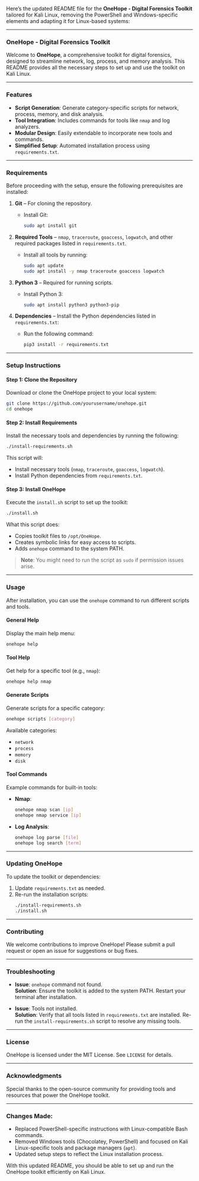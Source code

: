 Here’s the updated README file for the **OneHope - Digital Forensics Toolkit** tailored for Kali Linux, removing the PowerShell and Windows-specific elements and adapting it for Linux-based systems:

---

### **OneHope - Digital Forensics Toolkit**

Welcome to **OneHope**, a comprehensive toolkit for digital forensics, designed to streamline network, log, process, and memory analysis. This README provides all the necessary steps to set up and use the toolkit on Kali Linux.

---

### **Features**
- **Script Generation**: Generate category-specific scripts for network, process, memory, and disk analysis.
- **Tool Integration**: Includes commands for tools like `nmap` and log analyzers.
- **Modular Design**: Easily extendable to incorporate new tools and commands.
- **Simplified Setup**: Automated installation process using `requirements.txt`.

---

### **Requirements**
Before proceeding with the setup, ensure the following prerequisites are installed:

1. **Git** – For cloning the repository.
   - Install Git:
     ```bash
     sudo apt install git
     ```

2. **Required Tools** – `nmap`, `traceroute`, `goaccess`, `logwatch`, and other required packages listed in `requirements.txt`.

   - Install all tools by running:
     ```bash
     sudo apt update
     sudo apt install -y nmap traceroute goaccess logwatch
     ```

3. **Python 3** – Required for running scripts.
   - Install Python 3:
     ```bash
     sudo apt install python3 python3-pip
     ```

4. **Dependencies** – Install the Python dependencies listed in `requirements.txt`:
   - Run the following command:
     ```bash
     pip3 install -r requirements.txt
     ```

---

### **Setup Instructions**

#### **Step 1: Clone the Repository**
Download or clone the OneHope project to your local system:
```bash
git clone https://github.com/yourusername/onehope.git
cd onehope
```

#### **Step 2: Install Requirements**
Install the necessary tools and dependencies by running the following:
```bash
./install-requirements.sh
```
This script will:
- Install necessary tools (`nmap`, `traceroute`, `goaccess`, `logwatch`).
- Install Python dependencies from `requirements.txt`.

#### **Step 3: Install OneHope**
Execute the `install.sh` script to set up the toolkit:
```bash
./install.sh
```
What this script does:
- Copies toolkit files to `/opt/OneHope`.
- Creates symbolic links for easy access to scripts.
- Adds `onehope` command to the system PATH.

> **Note**: You might need to run the script as `sudo` if permission issues arise.

---

### **Usage**

After installation, you can use the `onehope` command to run different scripts and tools.

#### **General Help**
Display the main help menu:
```bash
onehope help
```

#### **Tool Help**
Get help for a specific tool (e.g., `nmap`):
```bash
onehope help nmap
```

#### **Generate Scripts**
Generate scripts for a specific category:
```bash
onehope scripts [category]
```
Available categories:
- `network`
- `process`
- `memory`
- `disk`

#### **Tool Commands**
Example commands for built-in tools:
- **Nmap**:  
  ```bash
  onehope nmap scan [ip]
  onehope nmap service [ip]
  ```
- **Log Analysis**:  
  ```bash
  onehope log parse [file]
  onehope log search [term]
  ```

---

### **Updating OneHope**
To update the toolkit or dependencies:
1. Update `requirements.txt` as needed.
2. Re-run the installation scripts:
   ```bash
   ./install-requirements.sh
   ./install.sh
   ```

---

### **Contributing**
We welcome contributions to improve OneHope! Please submit a pull request or open an issue for suggestions or bug fixes.

---

### **Troubleshooting**
- **Issue**: `onehope` command not found.  
  **Solution**: Ensure the toolkit is added to the system PATH. Restart your terminal after installation.

- **Issue**: Tools not installed.  
  **Solution**: Verify that all tools listed in `requirements.txt` are installed. Re-run the `install-requirements.sh` script to resolve any missing tools.

---

### **License**
OneHope is licensed under the MIT License. See `LICENSE` for details.

---

### **Acknowledgments**
Special thanks to the open-source community for providing tools and resources that power the OneHope toolkit.

---

### Changes Made:
- Replaced PowerShell-specific instructions with Linux-compatible Bash commands.
- Removed Windows tools (Chocolatey, PowerShell) and focused on Kali Linux-specific tools and package managers (`apt`).
- Updated setup steps to reflect the Linux installation process.

With this updated README, you should be able to set up and run the OneHope toolkit efficiently on Kali Linux.